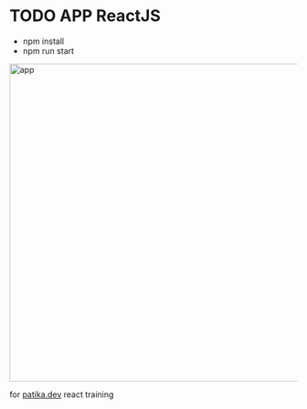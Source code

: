 # TODO APP ReactJS

- npm install
- npm run start

<img width="557" alt="app" src="https://user-images.githubusercontent.com/51813597/184578788-91721e58-c6e5-450c-96ad-06f52ad17427.png">

for [patika.dev](https://www.patika.dev/) react training
